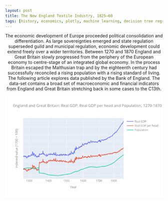 ```yaml
---
layout: post
title: The New England Textile Industry, 1825–60
tags: [history, economics, plotly, machine learning, decision tree regressor]
---
```

<p style="text-align: center;">
The economic development of Europe proceeded political consolidation and differentiation. 
As large sovereignties emerged and state regulation superseded guild and municipal regulation,
economic development could extend freely over a wider territories. Between 1270 and 1870 England
and Great Britain slowly progressed from the periphery of the European economy to centre-stage 
of an integrated global economy. In the process Britain escaped the Malthusian trap and by the
eighteenth century had successfully reconciled a rising population with a rising standard of living.
The following article explores data published by the Bank of England. The data-set contains a broad
set of macroeconomic and financial indicators from England and Great Britain stretching back in some cases to the C13th.
</p>

![figure1](https://raw.githubusercontent.com/andronikmk/andronikmk.github.io/master/img/figure1.png)

